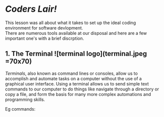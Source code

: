 # ***Coders Lair!***

This lesson was all about what it takes to set up the ideal coding environment for software devlopment.   
There are numerous tools available at our disposal and here are a few important one's with a brief discrption. 


## 1. The Terminal ![terminal logo](terminal.jpeg =70x70)

 _Terminals_, also known as command lines or consoles, allow us to accomplish and automate tasks on a computer without the use of a graphical user interface. Using a terminal allows us to send simple text commands to our computer to do things like navigate through a directory or copy a file, and form the basis for many more complex automations and programming skills.

Eg commands: 
